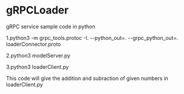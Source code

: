 # gRPCLoader
gRPC service sample code in python

1.python3 -m grpc_tools.protoc -I. --python_out=. --grpc_python_out=. loaderConnector.proto

2.python3 modelServer.py

3.python3 loaderClient.py

This code will give the addition and subraction of given numbers in loaderClient.py

